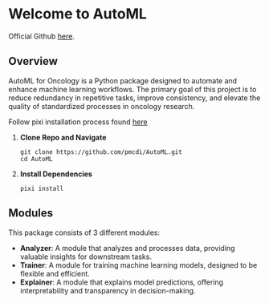 # Welcome to AutoML

Official Github [here](https://github.com/pmcdi/AutoML/).

## Overview

AutoML for Oncology is a Python package designed to automate and enhance machine learning workflows. The primary goal of this project is to reduce redundancy in repetitive tasks, improve consistency, and elevate the quality of standardized processes in oncology research.

Follow pixi installation process found [here](https://pixi.sh/latest/)

1. **Clone Repo and Navigate**

    ```
    git clone https://github.com/pmcdi/AutoML.git
    cd AutoML
    ```

2. **Install Dependencies**

    ```
    pixi install
    ```

## Modules

This package consists of 3 different modules:

- **Analyzer**: A module that analyzes and processes data, providing valuable insights for downstream tasks.
- **Trainer**: A module for training machine learning models, designed to be flexible and efficient.
- **Explainer**: A module that explains model predictions, offering interpretability and transparency in decision-making.
